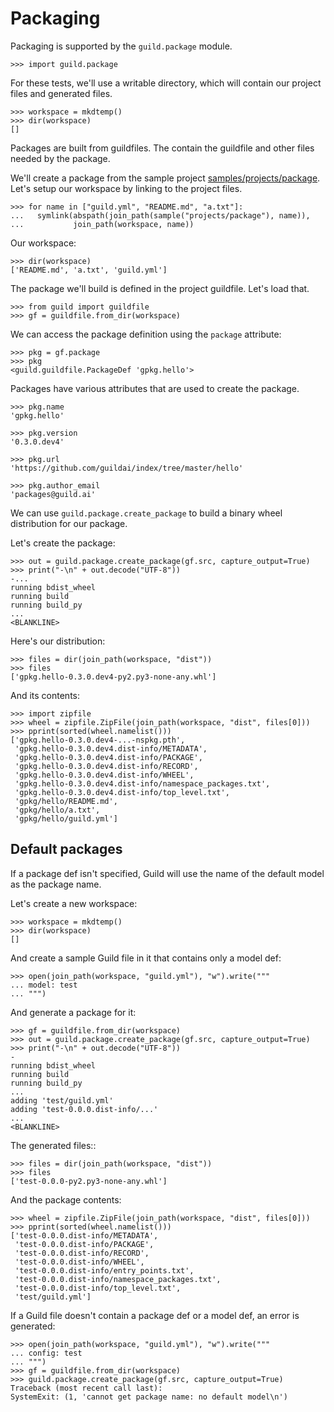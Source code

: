 # Packaging

Packaging is supported by the `guild.package` module.

    >>> import guild.package

For these tests, we'll use a writable directory, which will contain
our project files and generated files.

    >>> workspace = mkdtemp()
    >>> dir(workspace)
    []

Packages are built from guildfiles. The contain the guildfile and
other files needed by the package.

We'll create a package from the sample project
[samples/projects/package](samples/projects/package). Let's setup our
workspace by linking to the project files.

    >>> for name in ["guild.yml", "README.md", "a.txt"]:
    ...   symlink(abspath(join_path(sample("projects/package"), name)),
    ...           join_path(workspace, name))

Our workspace:

    >>> dir(workspace)
    ['README.md', 'a.txt', 'guild.yml']

The package we'll build is defined in the project guildfile. Let's
load that.

    >>> from guild import guildfile
    >>> gf = guildfile.from_dir(workspace)

We can access the package definition using the `package` attribute:

    >>> pkg = gf.package
    >>> pkg
    <guild.guildfile.PackageDef 'gpkg.hello'>

Packages have various attributes that are used to create the package.

    >>> pkg.name
    'gpkg.hello'

    >>> pkg.version
    '0.3.0.dev4'

    >>> pkg.url
    'https://github.com/guildai/index/tree/master/hello'

    >>> pkg.author_email
    'packages@guild.ai'

We can use `guild.package.create_package` to build a binary wheel
distribution for our package.

Let's create the package:

    >>> out = guild.package.create_package(gf.src, capture_output=True)
    >>> print("-\n" + out.decode("UTF-8"))
    -...
    running bdist_wheel
    running build
    running build_py
    ...
    <BLANKLINE>

Here's our distribution:

    >>> files = dir(join_path(workspace, "dist"))
    >>> files
    ['gpkg.hello-0.3.0.dev4-py2.py3-none-any.whl']

And its contents:

    >>> import zipfile
    >>> wheel = zipfile.ZipFile(join_path(workspace, "dist", files[0]))
    >>> pprint(sorted(wheel.namelist()))
    ['gpkg.hello-0.3.0.dev4-...-nspkg.pth',
     'gpkg.hello-0.3.0.dev4.dist-info/METADATA',
     'gpkg.hello-0.3.0.dev4.dist-info/PACKAGE',
     'gpkg.hello-0.3.0.dev4.dist-info/RECORD',
     'gpkg.hello-0.3.0.dev4.dist-info/WHEEL',
     'gpkg.hello-0.3.0.dev4.dist-info/namespace_packages.txt',
     'gpkg.hello-0.3.0.dev4.dist-info/top_level.txt',
     'gpkg/hello/README.md',
     'gpkg/hello/a.txt',
     'gpkg/hello/guild.yml']

## Default packages

If a package def isn't specified, Guild will use the name of the
default model as the package name.

Let's create a new workspace:

    >>> workspace = mkdtemp()
    >>> dir(workspace)
    []

And create a sample Guild file in it that contains only a model def:

    >>> open(join_path(workspace, "guild.yml"), "w").write("""
    ... model: test
    ... """)

And generate a package for it:

    >>> gf = guildfile.from_dir(workspace)
    >>> out = guild.package.create_package(gf.src, capture_output=True)
    >>> print("-\n" + out.decode("UTF-8"))
    -
    running bdist_wheel
    running build
    running build_py
    ...
    adding 'test/guild.yml'
    adding 'test-0.0.0.dist-info/...'
    ...
    <BLANKLINE>

The generated files::

    >>> files = dir(join_path(workspace, "dist"))
    >>> files
    ['test-0.0.0-py2.py3-none-any.whl']

And the package contents:

    >>> wheel = zipfile.ZipFile(join_path(workspace, "dist", files[0]))
    >>> pprint(sorted(wheel.namelist()))
    ['test-0.0.0.dist-info/METADATA',
     'test-0.0.0.dist-info/PACKAGE',
     'test-0.0.0.dist-info/RECORD',
     'test-0.0.0.dist-info/WHEEL',
     'test-0.0.0.dist-info/entry_points.txt',
     'test-0.0.0.dist-info/namespace_packages.txt',
     'test-0.0.0.dist-info/top_level.txt',
     'test/guild.yml']

If a Guild file doesn't contain a package def or a model def, an error
is generated:

    >>> open(join_path(workspace, "guild.yml"), "w").write("""
    ... config: test
    ... """)
    >>> gf = guildfile.from_dir(workspace)
    >>> guild.package.create_package(gf.src, capture_output=True)
    Traceback (most recent call last):
    SystemExit: (1, 'cannot get package name: no default model\n')
